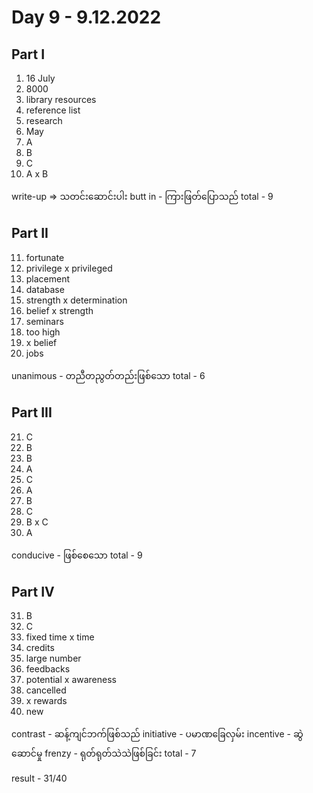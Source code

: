 # Day 9 - 9.12.2022

## Part I

1. 16 July
2. 8000
3. library resources
4. reference list
5. research
6. May
7. A
8. B
9. C
10. A x B

write-up => သတင်းဆောင်းပါး
butt in - ကြားဖြတ်ပြောသည်
total - 9

## Part II

11. fortunate
12. privilege x privileged
13. placement
14. database
15. strength x determination
16. belief x strength
17. seminars
18. too high
19. x belief
20. jobs

unanimous - တညီတညွတ်တည်းဖြစ်သော
total - 6

## Part III

21. C
22. B
23. B
24. A
25. C
26. A
27. B
28. C
29. B x C
30. A

conducive - ဖြစ်စေသော
total - 9

## Part IV

31. B
32. C 
33. fixed time x time
34. credits
35. large number
36. feedbacks
37. potential x awareness
38. cancelled
39. x rewards
40. new

contrast - ဆန့်ကျင်ဘက်ဖြစ်သည်
initiative - ပမာဏခြေလှမ်း
incentive - ဆွဲဆောင်မှု
frenzy - ရုတ်ရုတ်သဲသဲဖြစ်ခြင်း
total - 7

result - 31/40